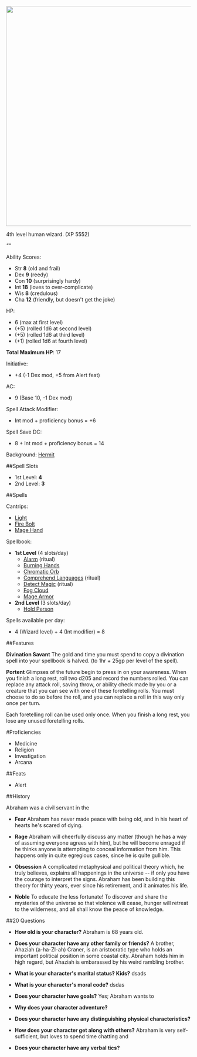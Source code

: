 <img src="https://www.rigaslaiks.com/cache/images/3723246849/freeman-dyson_1793102875.jpg" width=600px>

4th level human wizard. (XP 5552)

*""*

Ability Scores:

  * Str **8** (old and frail)
  * Dex **9** (reedy)
  * Con **10** (surprisingly hardy)
  * Int **18** (loves to over-complicate)
  * Wis **8** (credulous)
  * Cha **12** (friendly, but doesn't get the joke)

HP:
  * 6 (max at first level)
  * (+5) (rolled 1d6 at second level)
  * (+5) (rolled 1d6 at third level)
  * (+1) (rolled 1d6 at fourth level)

**Total Maximum HP**: 17

Initiative:
  * +4 (-1 Dex mod, +5 from Alert feat)

AC:
  * 9 (Base 10, -1 Dex mod)

Spell Attack Modifier:
  * Int mod + proficiency bonus = +6

Spell Save DC:
  * 8 + Int mod + proficiency bonus = 14

Background: [Hermit](http://engl393-dnd5th.wikia.com/wiki/Hermit)

##Spell Slots

  * 1st Level: **4**
  * 2nd Level: **3**

##Spells

Cantrips:
  * [Light](http://engl393-dnd5th.wikia.com/wiki/Light)
  * [Fire Bolt](http://engl393-dnd5th.wikia.com/wiki/Fire_Bolt)
  * [Mage Hand](http://engl393-dnd5th.wikia.com/wiki/Mage_Hand)

Spellbook:
  * **1st Level** (4 slots/day)
    * [Alarm](http://engl393-dnd5th.wikia.com/wiki/Alarm) (ritual)
    * [Burning Hands](http://engl393-dnd5th.wikia.com/wiki/Burning_Hands)
    * [Chromatic Orb](http://engl393-dnd5th.wikia.com/wiki/Chromatic_Orb)
    * [Comprehend Languages](http://engl393-dnd5th.wikia.com/wiki/Comprehend_Languages) (ritual)
    * [Detect Magic](http://engl393-dnd5th.wikia.com/wiki/Detect_Magic) (ritual)
    * [Fog Cloud](http://engl393-dnd5th.wikia.com/wiki/Fog_Cloud)
    * [Mage Armor](http://engl393-dnd5th.wikia.com/wiki/Mage_Armor)
  * **2nd Level** (3 slots/day)
    * [Hold Person](http://engl393-dnd5th.wikia.com/wiki/Hold_Person)

Spells available per day:
  * 4 (Wizard level) + 4 (Int modifier) = 8

##Features

**Divination Savant**
The gold and time you must spend to copy a divination spell into your spellbook is halved. (to 1hr + 25gp per level of the spell).

**Portent**
Glimpses of the future begin to press in on your awareness. When you finish a long rest, roll two d205 and record the numbers rolled. You can replace any attack roll, saving throw, or ability check made by you or a creature that you can see with one of these foretelling rolls. You must choose to do so before the roll, and you can replace a roll in this way only once per turn.

Each foretelling roll can be used only once. When you finish a long rest, you lose any unused foretelling rolls.

#Proficiencies
  * Medicine
  * Religion
  * Investigation
  * Arcana

##Feats
  * Alert

##History

Abraham was a civil servant in the 

  * **Fear**
    Abraham has never made peace with being old, and in his heart of hearts he's scared of dying.
    
  * **Rage**
    Abraham will cheerfully discuss any matter (though he has a way of assuming everyone agrees with him), but he will become enraged if he thinks anyone is attempting to conceal information from him. This happens only in quite egregious cases, since he is quite gullible.
    
  * **Obsession**
    A complicated metaphysical and political theory which, he truly believes, explains all happenings in the universe -- if only you have the courage to interpret the signs. Abraham has been building this theory for thirty years, ever since his retirement, and it animates his life.
  
  * **Noble**
    To educate the less fortunate! To discover and share the mysteries of the universe so that violence will cease, hunger will retreat to the wilderness, and all shall know the peace of knowledge.

##20 Questions

  * **How old is your character?**
    Abraham is 68 years old.
    
  * **Does your character have any other family or friends?**
    A brother, Ahaziah (a-ha-ZI-ah) Craner, is an aristocratic type who holds an important political position in some coastal city. Abraham holds him in high regard, but Ahaziah is embarassed by his weird rambling brother.
    
  * **What is your character's marital status? Kids?**
    dsads
  
  * **What is your character's moral code?**
    dsdas
  
  * **Does your character have goals?**
    Yes; Abraham wants to 
  
  * **Why does your character adventure?**
  
  * **Does your character have any distinguishing physical characteristics?**
  
  * **How does your character get along with others?**
    Abraham is very self-sufficient, but loves to spend time chatting and 
  
  * **Does your character have any verbal tics?**
